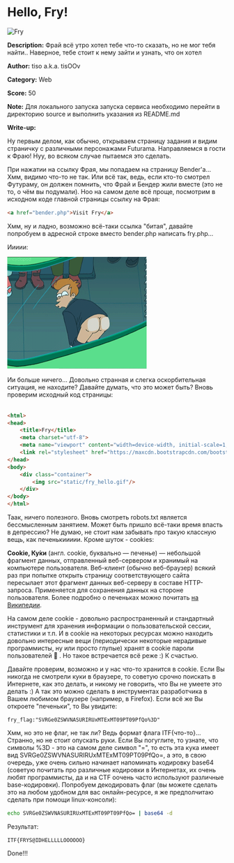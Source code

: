 # Hello, Fry!  

![Fry](https://trello-attachments.s3.amazonaws.com/57e50abe9d8488ae13f33d8c/5a0412e6a4eddc571ebadc30/ed7190d5bc0b36002027c7049091d4a1/Futurama-Fry.jpg)

**Description:** Фрай всё утро хотел тебе что-то сказать, но не мог тебя найти.. Наверное, тебе стоит к нему зайти и узнать, что он хотел

**Author:** tiso a.k.a. tisOOv

**Category:** Web

**Score:** 50

**Note:** Для локального запуска запуска сервиса необходимо перейти в директорию source и выполнить указания из README.md

**Write-up:**

Ну первым делом, как обычно, открываем страницу задания и видим страничку с различными персонажами Futurama. Направляемся в гости к Фраю! Нуу, во всяком случае пытаемся это сделать.

При нажатии на ссылку Фрая, мы попадаем на страницу Bender'а... Хмм, видимо что-то не так. Или всё так, ведь, если кто-то смотрел Футураму, он должен помнить, что Фрай и Бендер жили вместе (это не то, о чём вы подумали). Ноо на самом деле всё проще, посмотрим в исходном коде главной страницы ссылку на Фрая:

```html
<a href="bender.php">Visit Fry</a>
```

Хмм, ну и ладно, возможно всё-таки ссылка "битая", давайте попробуем в адресной строке вместо bender.php написать fry.php...

Иииии:

![Fry says hello](source/src/static/fry_hello.gif)

Ии больше ничего... Довольно странная и слегка оскорбительная ситуация, не находите? Давайте думать, что это может быть? Вновь проверим исходный код страницы:

```html

<html>
<head>
    <title>Fry</title>
    <meta charset="utf-8">
    <meta name="viewport" content="width=device-width, initial-scale=1, shrink-to-fit=no">
    <link rel="stylesheet" href="https://maxcdn.bootstrapcdn.com/bootstrap/4.0.0-beta.2/css/bootstrap.min.css" integrity="sha384-PsH8R72JQ3SOdhVi3uxftmaW6Vc51MKb0q5P2rRUpPvrszuE4W1povHYgTpBfshb" crossorigin="anonymous">
</head>
<body>
    <div class="container">
        <img src="static/fry_hello.gif"/>
    </div>
</body>
</html>
```

Таак, ничего полезного. Вновь смотреть robots.txt является бессмысленным занятием. Может быть пришло всё-таки время впасть в депрессию? Не думаю, не стоит нам забывать про такую классную вещь, как печенькиииии. Кроме шуток - cookies:

**Cookie, Ку́ки** (англ. cookie, буквально — печенье) — небольшой фрагмент данных, отправленный веб-сервером и хранимый на компьютере пользователя. Веб-клиент (обычно веб-браузер) всякий раз при попытке открыть страницу соответствующего сайта пересылает этот фрагмент данных веб-серверу в составе HTTP-запроса. Применяется для сохранения данных на стороне пользователя. Более подробно о печеньках можно почитать [на Википедии](https://ru.wikipedia.org/wiki/Cookie).

На самом деле cookie - довольно распространенный и стандартный инструмент для хранения информации о пользовательской сессии, статистики и т.п. И в cookie на некоторых ресурсах можно находить довольно интересные вещи (периодически некоторые нерадивые программисты, ну или просто глупые) хранят в cookie пароли пользователей :facepalm: . Но такое встречается всё реже :) К счастью.

Давайте проверим, возможно и у нас что-то хранится в cookie. Если Вы никогда не смотрели куки в браузере, то советую срочно поискать в Интернете, как это делать, и никому не говорить, что Вы не умеете это делать :) А так это можно сделать в инструментах разработчика в Вашем любимом браузере (например, в Firefox). Если всё же Вы откроете "печеньки", то Вы увидите:

```
fry_flag:"SVRGe0ZSWVNASURIRUxMTExMT09PT09PfQo%3D"
```

Хмм, но это не флаг, не так ли? Ведь формат флага ITF{что-то}... Странно, но не стоит опускать руки. Если Вы погуглите, то узнате, что символы %3D - это на самом деле символ "=", то есть эта кука имеет вид SVRGe0ZSWVNASURIRUxMTExMT09PT09PfQo=, а это, в свою очередь, уже очень сильно начинает напоминать кодировку base64 (советую почитать про различные кодировки в Интернетах, их очень любят программисты, да и на CTF оочень часто используют различные base-кодировки). Попробуем декодировать флаг (вы можете сделать это на любом удобном для вас онлайн-ресурсе, я же предполчитаю сделать при помощи linux-консоли):

```bash
echo SVRGe0ZSWVNASURIRUxMTExMT09PT09PfQo= | base64 -d
```

Результат:

```
ITF{FRYS@IDHELLLLLOOOOOO}
```

Done!!!